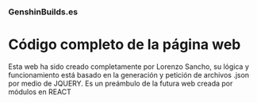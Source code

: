 ### GenshinBuilds.es
# Código completo de la página web 

Esta web ha sido creado completamente por Lorenzo Sancho,
su lógica y funcionamiento está basado  en la generación y petición 
de archivos .json por medio de JQUERY. Es un preámbulo de la futura web
creada por módulos en REACT